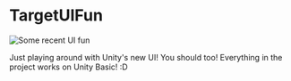 TargetUIFun
==================

![Some recent UI fun](http://i.imgur.com/GYeSFbJ.gif)

Just playing around with Unity's new UI!  You should too!  Everything in the project works on Unity Basic! :D
